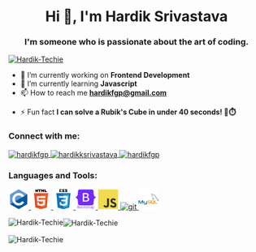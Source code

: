 <h1 align="center">Hi 👋, I'm Hardik Srivastava</h1>

<h3 align="center">I'm someone who is passionate about the art of coding.</h3>

<p align="left">
  <a href="https://github.com/ryo-ma/github-profile-trophy">
    <img src="https://github-profile-trophy.vercel.app/?username=Hardik-Techie" alt="Hardik-Techie" />
  </a>
</p>

- 🔭 I’m currently working on **Frontend Development**
- 🌱 I’m currently learning **Javascript**
  <!-- - 🤝 I’m looking for help with **MLops** -->
  <!-- - 💬 Ask me about **DSA and Hyperparameter Tuning** -->
- 📫 How to reach me **hardikfgp@gmail.com**
<!-- - 📄 Know about my experiences [https://drive.google.com/file/d/14sCTjvkkkZLvASgleMiLOajo2M-jiR_O/view?usp=sharing](https://drive.google.com/file/d/14sCTjvkkkZLvASgleMiLOajo2M-jiR_O/view?usp=sharing) -->
- ⚡ Fun fact **I can solve a Rubik's Cube in under 40 seconds! 🧊⏱️**

<h3 align="left">Connect with me:</h3>

<p align="left">
  <a href="https://twitter.com/hardikfgp" target="blank">
    <img align="center" src="https://raw.githubusercontent.com/rahuldkjain/github-profile-readme-generator/master/src/images/icons/Social/twitter.svg" alt="hardikfgp" height="30" width="40" />
  </a>

  <a href="https://instagram.com/hardikksrivastava" target="blank">
    <img align="center" src="https://raw.githubusercontent.com/rahuldkjain/github-profile-readme-generator/master/src/images/icons/Social/instagram.svg" alt="hardikksrivastava" height="30" width="40" />
  </a>

  <a href="https://www.leetcode.com/hardikfgp" target="blank">
    <img align="center" src="https://raw.githubusercontent.com/rahuldkjain/github-profile-readme-generator/master/src/images/icons/Social/leet-code.svg" alt="hardikfgp" height="30" width="40" />
  </a>
</p>

<h3 align="left">Languages and Tools:</h3>

<a href="https://www.cprogramming.com/" target="_blank" rel="noreferrer">
  <img src="https://raw.githubusercontent.com/devicons/devicon/master/icons/c/c-original.svg" alt="c" width="40" height="40"/>
</a>

<a href="https://www.w3.org/html/" target="_blank" rel="noreferrer">
  <img src="https://raw.githubusercontent.com/devicons/devicon/master/icons/html5/html5-original-wordmark.svg" alt="html5" width="40" height="40"/>
</a>

<a href="https://www.w3schools.com/css/" target="_blank" rel="noreferrer">
  <img src="https://raw.githubusercontent.com/devicons/devicon/master/icons/css3/css3-original-wordmark.svg" alt="css3" width="40" height="40"/>
</a>

<a href="https://getbootstrap.com" target="_blank" rel="noreferrer">
  <img src="https://raw.githubusercontent.com/devicons/devicon/master/icons/bootstrap/bootstrap-plain-wordmark.svg" alt="bootstrap" width="40" height="40"/>
</a>

<a href="https://developer.mozilla.org/en-US/docs/Web/JavaScript" target="_blank" rel="noreferrer">
  <img src="https://raw.githubusercontent.com/devicons/devicon/master/icons/javascript/javascript-original.svg" alt="javascript" width="40" height="40"/>
</a>

<a href="https://git-scm.com/" target="_blank" rel="noreferrer">
  <img src="https://www.vectorlogo.zone/logos/git-scm/git-scm-icon.svg" alt="git" width="40" height="40"/>
</a>

<a href="https://www.mysql.com/" target="_blank" rel="noreferrer">
  <img src="https://raw.githubusercontent.com/devicons/devicon/master/icons/mysql/mysql-original-wordmark.svg" alt="mysql" width="40" height="40"/>
</a>


<p>
  <img align="left" src="https://github-readme-stats.vercel.app/api/top-langs?username=Hardik-Techie&show_icons=true&locale=en&layout=compact" alt="Hardik-Techie" />
</p>

<p>
  <img align="center" src="https://github-readme-stats.vercel.app/api?username=Hardik-Techie&show_icons=true&locale=en" alt="Hardik-Techie" />
</p>

<p>
  <img align="center" src="https://github-readme-streak-stats.herokuapp.com/?user=Hardik-Techie&" alt="Hardik-Techie" />
</p>

